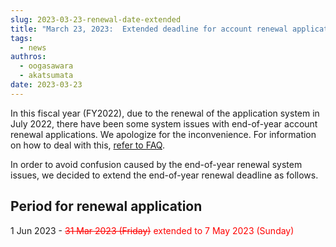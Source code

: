 ```yaml
---
slug: 2023-03-23-renewal-date-extended
title: "March 23, 2023:  Extended deadline for account renewal application at the end of FY2022"
tags:
  - news
authros:
  - oogasawara
  - akatsumata
date: 2023-03-23
---
```


In this fiscal year (FY2022), due to the renewal of the application system in July 2022, there have been some system issues with end-of-year account renewal applications. We apologize for the inconvenience. For information on how to deal with this, [refer to FAQ](/faq/faq_renewal). 


In order to avoid confusion caused by the end-of-year renewal system issues, we decided to extend the end-of-year renewal deadline as follows.

## Period for renewal application

1 Jun 2023 - <font color="red">~~31 Mar 2023 (Friday)~~ extended to 7 May 2023 (Sunday)</font>
